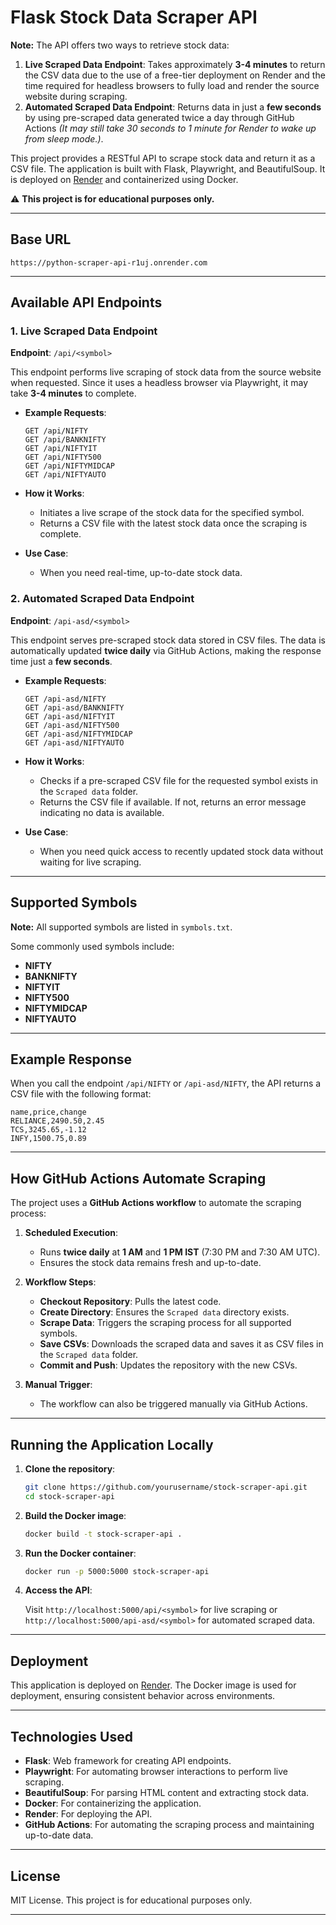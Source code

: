 # Flask Stock Data Scraper API

**Note:** The API offers two ways to retrieve stock data:

1. **Live Scraped Data Endpoint**: Takes approximately **3-4 minutes** to return the CSV data due to the use of a free-tier deployment on Render and the time required for headless browsers to fully load and render the source website during scraping.
2. **Automated Scraped Data Endpoint**: Returns data in just a **few seconds** by using pre-scraped data generated twice a day through GitHub Actions *(It may still take 30 seconds to 1 minute for Render to wake up from sleep mode.)*.

This project provides a RESTful API to scrape stock data and return it as a CSV file. The application is built with Flask, Playwright, and BeautifulSoup. It is deployed on [Render](https://render.com) and containerized using Docker.

⚠️ **This project is for educational purposes only.**

---

## Base URL

```
https://python-scraper-api-r1uj.onrender.com
```

---

## Available API Endpoints

### 1. Live Scraped Data Endpoint

**Endpoint**: `/api/<symbol>`

This endpoint performs live scraping of stock data from the source website when requested. Since it uses a headless browser via Playwright, it may take **3-4 minutes** to complete.

- **Example Requests**:

  ```
  GET /api/NIFTY
  GET /api/BANKNIFTY
  GET /api/NIFTYIT
  GET /api/NIFTY500
  GET /api/NIFTYMIDCAP
  GET /api/NIFTYAUTO
  ```

- **How it Works**:
  - Initiates a live scrape of the stock data for the specified symbol.
  - Returns a CSV file with the latest stock data once the scraping is complete.

- **Use Case**:
  - When you need real-time, up-to-date stock data.

### 2. Automated Scraped Data Endpoint

**Endpoint**: `/api-asd/<symbol>`

This endpoint serves pre-scraped stock data stored in CSV files. The data is automatically updated **twice daily** via GitHub Actions, making the response time just a **few seconds**.

- **Example Requests**:

  ```
  GET /api-asd/NIFTY
  GET /api-asd/BANKNIFTY
  GET /api-asd/NIFTYIT
  GET /api-asd/NIFTY500
  GET /api-asd/NIFTYMIDCAP
  GET /api-asd/NIFTYAUTO
  ```

- **How it Works**:
  - Checks if a pre-scraped CSV file for the requested symbol exists in the `Scraped data` folder.
  - Returns the CSV file if available. If not, returns an error message indicating no data is available.

- **Use Case**:
  - When you need quick access to recently updated stock data without waiting for live scraping.

---

## Supported Symbols

**Note:** All supported symbols are listed in `symbols.txt`.

Some commonly used symbols include:

- **NIFTY**
- **BANKNIFTY**
- **NIFTYIT**
- **NIFTY500**
- **NIFTYMIDCAP**
- **NIFTYAUTO**

---

## Example Response

When you call the endpoint `/api/NIFTY` or `/api-asd/NIFTY`, the API returns a CSV file with the following format:

```
name,price,change
RELIANCE,2490.50,2.45
TCS,3245.65,-1.12
INFY,1500.75,0.89
```

---

## How GitHub Actions Automate Scraping

The project uses a **GitHub Actions workflow** to automate the scraping process:

1. **Scheduled Execution**:
   - Runs **twice daily** at **1 AM** and **1 PM IST** (7:30 PM and 7:30 AM UTC).
   - Ensures the stock data remains fresh and up-to-date.

2. **Workflow Steps**:
   - **Checkout Repository**: Pulls the latest code.
   - **Create Directory**: Ensures the `Scraped data` directory exists.
   - **Scrape Data**: Triggers the scraping process for all supported symbols.
   - **Save CSVs**: Downloads the scraped data and saves it as CSV files in the `Scraped data` folder.
   - **Commit and Push**: Updates the repository with the new CSVs.

3. **Manual Trigger**:
   - The workflow can also be triggered manually via GitHub Actions.

---

## Running the Application Locally

1. **Clone the repository**:

   ```bash
   git clone https://github.com/yourusername/stock-scraper-api.git
   cd stock-scraper-api
   ```

2. **Build the Docker image**:

   ```bash
   docker build -t stock-scraper-api .
   ```

3. **Run the Docker container**:

   ```bash
   docker run -p 5000:5000 stock-scraper-api
   ```

4. **Access the API**:

   Visit `http://localhost:5000/api/<symbol>` for live scraping or `http://localhost:5000/api-asd/<symbol>` for automated scraped data.

---

## Deployment

This application is deployed on [Render](https://render.com). The Docker image is used for deployment, ensuring consistent behavior across environments.

---

## Technologies Used

- **Flask**: Web framework for creating API endpoints.
- **Playwright**: For automating browser interactions to perform live scraping.
- **BeautifulSoup**: For parsing HTML content and extracting stock data.
- **Docker**: For containerizing the application.
- **Render**: For deploying the API.
- **GitHub Actions**: For automating the scraping process and maintaining up-to-date data.

---

## License

MIT License. This project is for educational purposes only.

---
